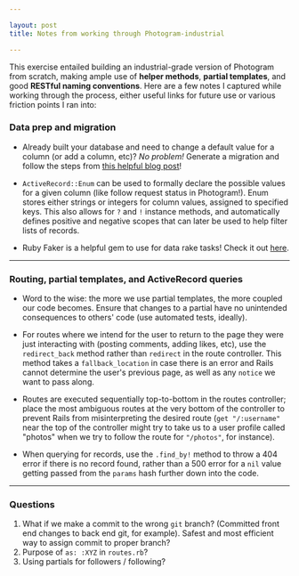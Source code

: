 ```yaml
---

layout: post
title: Notes from working through Photogram-industrial

---
```


This exercise entailed building an industrial-grade version of Photogram from scratch, making ample use of **helper methods**, **partial templates**, and good **RESTful naming conventions**. Here are a few notes I captured while working through the process, either useful links for future use or various friction points I ran into:

### Data prep and migration

- Already built your database and need to change a default value for a column (or add a column, etc)? _No problem!_ Generate a migration and follow the steps from [this helpful blog post](https://blog.arkency.com/how-to-add-a-default-value-to-an-existing-column-in-a-rails-migration/)!

- `ActiveRecord::Enum` can be used to formally declare the possible values for a given column (like follow request status in Photogram!). Enum stores either strings or integers for column values, assigned to specified keys. This also allows for `?` and `!` instance methods, and automatically defines positive and negative scopes that can later be used to help filter lists of records.

- Ruby Faker is a helpful gem to use for data rake tasks! Check it out [here](https://github.com/faker-ruby/faker).
---

### Routing, partial templates, and ActiveRecord queries
- Word to the wise: the more we use partial templates, the more coupled our code becomes. Ensure that changes to a partial have no unintended consequences to others' code (use automated tests, ideally).

- For routes where we intend for the user to return to the page they were just interacting with (posting comments, adding likes, etc), use the `redirect_back` method rather than `redirect` in the route controller. This method takes a `fallback_location` in case there is an error and Rails cannot determine the user's previous page, as well as any `notice` we want to pass along.

- Routes are executed sequentially top-to-bottom in the routes controller; place the most ambiguous routes at the very bottom of the controller to prevent Rails from misinterpreting the desired route (`get "/:username"` near the top of the controller might try to take us to a user profile called "photos" when we try to follow the route for `"/photos"`, for instance).

- When querying for records, use the `.find_by!` method to throw a 404 error if there is no record found, rather than a 500 error for a `nil` value getting passed from the `params` hash further down into the code.
---
### Questions
1. What if we make a commit to the wrong `git` branch? (Committed front end changes to back end git, for example). Safest and most efficient way to assign commit to proper branch?
2. Purpose of `as: :XYZ` in `routes.rb`?
3. Using partials for followers / following? 
